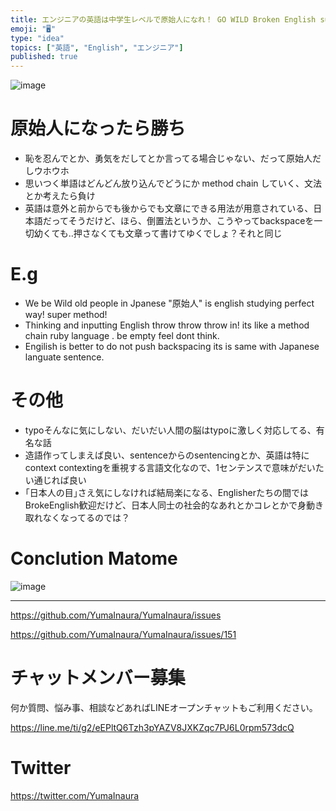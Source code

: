```yaml
---
title: エンジニアの英語は中学生レベルで原始人になれ！ GO WILD Broken English super method!
emoji: "🖥"
type: "idea"
topics: ["英語", "English", "エンジニア"]
published: true
---
```


![image](https://user-images.githubusercontent.com/13635059/50577183-ea7c2100-0e65-11e9-9526-9ff402340ca1.png)


# 原始人になったら勝ち

- 恥を忍んでとか、勇気をだしてとか言ってる場合じゃない、だって原始人だしウホウホ
- 思いつく単語はどんどん放り込んでどうにか method chain していく、文法とか考えたら負け
- 英語は意外と前からでも後からでも文章にできる用法が用意されている、日本語だってそうだけど、ほら、倒置法というか、こうやってbackspaceを一切幼くても‥押さなくても文章って書けてゆくでしょ？それと同じ

# E.g

- We be Wild old people in Jpanese "原始人" is english studying perfect way! super method!
- Thinking and inputting English throw throw throw in! its like a method chain ruby language . be empty feel dont think.
- Engilish is better to do not push backspacing its is same with Japanese languate sentence.

# その他

- typoそんなに気にしない、だいだい人間の脳はtypoに激しく対応してる、有名な話
- 造語作ってしまえば良い、sentenceからのsentencingとか、英語は特にcontext contextingを重視する言語文化なので、1センテンスで意味がだいたい通じれば良い
- ｢日本人の目｣さえ気にしなければ結局楽になる、Englisherたちの間ではBrokeEnglish歓迎だけど、日本人同士の社会的なあれとかコレとかで身動き取れなくなってるのでは？

# Conclution Matome

![image](https://user-images.githubusercontent.com/13635059/50577212-cb31c380-0e66-11e9-93c4-c7762877560b.png)

---

https://github.com/YumaInaura/YumaInaura/issues

https://github.com/YumaInaura/YumaInaura/issues/151








<!-- Update From Qiita API -->

# チャットメンバー募集


何か質問、悩み事、相談などあればLINEオープンチャットもご利用ください。

https://line.me/ti/g2/eEPltQ6Tzh3pYAZV8JXKZqc7PJ6L0rpm573dcQ





# Twitter


https://twitter.com/YumaInaura


<!-- Update From Qiita API -->


